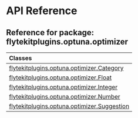 # API Reference

## Reference for package: flytekitplugins.optuna.optimizer

| Classes  |
| :------------- |
| [flytekitplugins.optuna.optimizer.Category](flytekitplugins_optuna_optimizer_category) |
| [flytekitplugins.optuna.optimizer.Float](flytekitplugins_optuna_optimizer_float) |
| [flytekitplugins.optuna.optimizer.Integer](flytekitplugins_optuna_optimizer_integer) |
| [flytekitplugins.optuna.optimizer.Number](flytekitplugins_optuna_optimizer_number) |
| [flytekitplugins.optuna.optimizer.Suggestion](flytekitplugins_optuna_optimizer_suggestion) |
